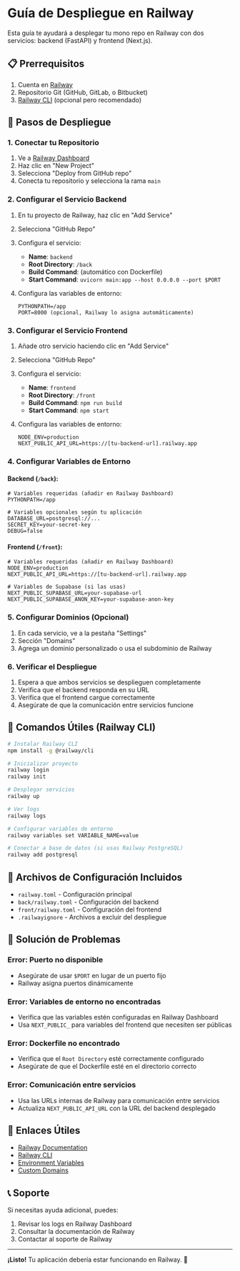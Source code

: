 # Guía de Despliegue en Railway

Esta guía te ayudará a desplegar tu mono repo en Railway con dos servicios: backend (FastAPI) y frontend (Next.js).

## 📋 Prerrequisitos

1. Cuenta en [Railway](https://railway.app/)
2. Repositorio Git (GitHub, GitLab, o Bitbucket)
3. [Railway CLI](https://docs.railway.app/develop/cli) (opcional pero recomendado)

## 🚀 Pasos de Despliegue

### 1. Conectar tu Repositorio

1. Ve a [Railway Dashboard](https://railway.app/dashboard)
2. Haz clic en "New Project"
3. Selecciona "Deploy from GitHub repo"
4. Conecta tu repositorio y selecciona la rama `main`

### 2. Configurar el Servicio Backend

1. En tu proyecto de Railway, haz clic en "Add Service"
2. Selecciona "GitHub Repo"
3. Configura el servicio:

   - **Name**: `backend`
   - **Root Directory**: `/back`
   - **Build Command**: (automático con Dockerfile)
   - **Start Command**: `uvicorn main:app --host 0.0.0.0 --port $PORT`

4. Configura las variables de entorno:
   ```
   PYTHONPATH=/app
   PORT=8000 (opcional, Railway lo asigna automáticamente)
   ```

### 3. Configurar el Servicio Frontend

1. Añade otro servicio haciendo clic en "Add Service"
2. Selecciona "GitHub Repo"
3. Configura el servicio:

   - **Name**: `frontend`
   - **Root Directory**: `/front`
   - **Build Command**: `npm run build`
   - **Start Command**: `npm start`

4. Configura las variables de entorno:
   ```
   NODE_ENV=production
   NEXT_PUBLIC_API_URL=https://[tu-backend-url].railway.app
   ```

### 4. Configurar Variables de Entorno

#### Backend (`/back`):

```env
# Variables requeridas (añadir en Railway Dashboard)
PYTHONPATH=/app

# Variables opcionales según tu aplicación
DATABASE_URL=postgresql://...
SECRET_KEY=your-secret-key
DEBUG=false
```

#### Frontend (`/front`):

```env
# Variables requeridas (añadir en Railway Dashboard)
NODE_ENV=production
NEXT_PUBLIC_API_URL=https://[tu-backend-url].railway.app

# Variables de Supabase (si las usas)
NEXT_PUBLIC_SUPABASE_URL=your-supabase-url
NEXT_PUBLIC_SUPABASE_ANON_KEY=your-supabase-anon-key
```

### 5. Configurar Dominios (Opcional)

1. En cada servicio, ve a la pestaña "Settings"
2. Sección "Domains"
3. Agrega un dominio personalizado o usa el subdominio de Railway

### 6. Verificar el Despliegue

1. Espera a que ambos servicios se desplieguen completamente
2. Verifica que el backend responda en su URL
3. Verifica que el frontend cargue correctamente
4. Asegúrate de que la comunicación entre servicios funcione

## 🔧 Comandos Útiles (Railway CLI)

```bash
# Instalar Railway CLI
npm install -g @railway/cli

# Inicializar proyecto
railway login
railway init

# Desplegar servicios
railway up

# Ver logs
railway logs

# Configurar variables de entorno
railway variables set VARIABLE_NAME=value

# Conectar a base de datos (si usas Railway PostgreSQL)
railway add postgresql
```

## 📝 Archivos de Configuración Incluidos

- `railway.toml` - Configuración principal
- `back/railway.toml` - Configuración del backend
- `front/railway.toml` - Configuración del frontend
- `.railwayignore` - Archivos a excluir del despliegue

## 🐛 Solución de Problemas

### Error: Puerto no disponible

- Asegúrate de usar `$PORT` en lugar de un puerto fijo
- Railway asigna puertos dinámicamente

### Error: Variables de entorno no encontradas

- Verifica que las variables estén configuradas en Railway Dashboard
- Usa `NEXT_PUBLIC_` para variables del frontend que necesiten ser públicas

### Error: Dockerfile no encontrado

- Verifica que el `Root Directory` esté correctamente configurado
- Asegúrate de que el Dockerfile esté en el directorio correcto

### Error: Comunicación entre servicios

- Usa las URLs internas de Railway para comunicación entre servicios
- Actualiza `NEXT_PUBLIC_API_URL` con la URL del backend desplegado

## 🔗 Enlaces Útiles

- [Railway Documentation](https://docs.railway.app/)
- [Railway CLI](https://docs.railway.app/develop/cli)
- [Environment Variables](https://docs.railway.app/develop/variables)
- [Custom Domains](https://docs.railway.app/deploy/custom-domains)

## 📞 Soporte

Si necesitas ayuda adicional, puedes:

1. Revisar los logs en Railway Dashboard
2. Consultar la documentación de Railway
3. Contactar al soporte de Railway

---

**¡Listo!** Tu aplicación debería estar funcionando en Railway. 🎉
